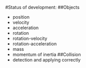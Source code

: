 #Status of development:
##Objects 
  - position
  - velocity
  - acceleration
  - rotation
  - rotation-velocity
  - rotation-acceleration
  - mass
  - momentum of inertia
##Collision
  - detection and applying correctly
